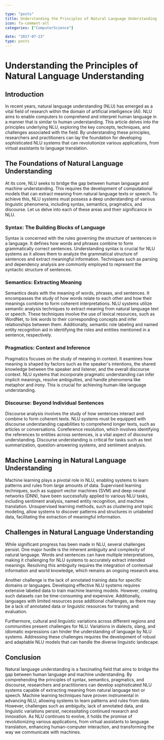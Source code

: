 ```yaml
---

type: "posts"
title: Understanding the Principles of Natural Language Understanding
icon: fa-comment-alt
categories: ["ComputerScience"]

date: "2017-07-23"
type: posts
---
```





# Understanding the Principles of Natural Language Understanding

## Introduction

In recent years, natural language understanding (NLU) has emerged as a vital field of research within the domain of artificial intelligence (AI). NLU aims to enable computers to comprehend and interpret human language in a manner that is similar to human understanding. This article delves into the principles underlying NLU, exploring the key concepts, techniques, and challenges associated with the field. By understanding these principles, researchers and practitioners can lay the foundation for developing sophisticated NLU systems that can revolutionize various applications, from virtual assistants to language translation.

## The Foundations of Natural Language Understanding

At its core, NLU seeks to bridge the gap between human language and machine understanding. This requires the development of computational models that can extract meaning from natural language texts or speech. To achieve this, NLU systems must possess a deep understanding of various linguistic phenomena, including syntax, semantics, pragmatics, and discourse. Let us delve into each of these areas and their significance in NLU.

### Syntax: The Building Blocks of Language

Syntax is concerned with the rules governing the structure of sentences in a language. It defines how words and phrases combine to form grammatically correct sentences. Understanding syntax is crucial for NLU systems as it allows them to analyze the grammatical structure of sentences and extract meaningful information. Techniques such as parsing and dependency analysis are commonly employed to represent the syntactic structure of sentences.

### Semantics: Extracting Meaning

Semantics deals with the meaning of words, phrases, and sentences. It encompasses the study of how words relate to each other and how their meanings combine to form coherent interpretations. NLU systems utilize semantic analysis techniques to extract meaning from natural language text or speech. These techniques involve the use of lexical resources, such as WordNet, to link words to their corresponding concepts and infer relationships between them. Additionally, semantic role labeling and named entity recognition aid in identifying the roles and entities mentioned in a sentence, respectively.

### Pragmatics: Context and Inference

Pragmatics focuses on the study of meaning in context. It examines how meaning is shaped by factors such as the speaker's intentions, the shared knowledge between the speaker and listener, and the overall discourse context. NLU systems that incorporate pragmatic understanding can infer implicit meanings, resolve ambiguities, and handle phenomena like metaphor and irony. This is crucial for achieving human-like language understanding.

### Discourse: Beyond Individual Sentences

Discourse analysis involves the study of how sentences interact and combine to form coherent texts. NLU systems must be equipped with discourse understanding capabilities to comprehend longer texts, such as articles or conversations. Coreference resolution, which involves identifying the references to entities across sentences, is a vital aspect of discourse understanding. Discourse understanding is critical for tasks such as text summarization, question-answering systems, and sentiment analysis.

## Machine Learning in Natural Language Understanding

Machine learning plays a pivotal role in NLU, enabling systems to learn patterns and rules from large amounts of data. Supervised learning techniques, such as support vector machines (SVM) and deep neural networks (DNN), have been successfully applied to various NLU tasks, including sentiment analysis, named entity recognition, and machine translation. Unsupervised learning methods, such as clustering and topic modeling, allow systems to discover patterns and structures in unlabeled data, facilitating the extraction of meaningful information.

## Challenges in Natural Language Understanding

While significant progress has been made in NLU, several challenges persist. One major hurdle is the inherent ambiguity and complexity of natural language. Words and sentences can have multiple interpretations, making it challenging for NLU systems to accurately extract intended meanings. Resolving this ambiguity requires the integration of contextual information and world knowledge, which remains an ongoing research area.

Another challenge is the lack of annotated training data for specific domains or languages. Developing effective NLU systems requires extensive labeled data to train machine learning models. However, creating such datasets can be time-consuming and expensive. Additionally, languages with limited resources pose additional challenges, as there may be a lack of annotated data or linguistic resources for training and evaluation.

Furthermore, cultural and linguistic variations across different regions and communities present challenges for NLU. Variations in dialects, slang, and idiomatic expressions can hinder the understanding of language by NLU systems. Addressing these challenges requires the development of robust and adaptable NLU models that can handle the diverse linguistic landscape.

## Conclusion

Natural language understanding is a fascinating field that aims to bridge the gap between human language and machine understanding. By comprehending the principles of syntax, semantics, pragmatics, and discourse, researchers and practitioners can develop sophisticated NLU systems capable of extracting meaning from natural language text or speech. Machine learning techniques have proven instrumental in advancing NLU, allowing systems to learn patterns and rules from data. However, challenges such as ambiguity, lack of annotated data, and linguistic variations persist, necessitating continued research and innovation. As NLU continues to evolve, it holds the promise of revolutionizing various applications, from virtual assistants to language translation, enhancing human-computer interaction, and transforming the way we communicate with machines.
